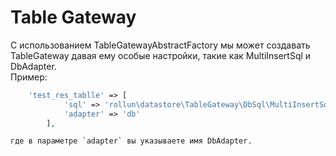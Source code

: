# Table Gateway
С использованием TableGatewayAbstractFactory мы может создавать TableGateway давая ему особые настройки, 
такие как MultiInsertSql и DbAdapter.  
Пример:
```php
    'test_res_tablle' => [
            'sql' => 'rollun\datastore\TableGateway\DbSql\MultiInsertSql',
            'adapter' => 'db'
        ],
```
    где в параметре `adapter` вы указываете имя DbAdapter.
    